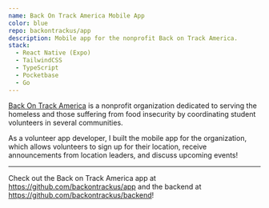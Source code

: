 ```yaml
---
name: Back On Track America Mobile App
color: blue
repo: backontrackus/app
description: Mobile app for the nonprofit Back on Track America.
stack:
  - React Native (Expo)
  - TailwindCSS
  - TypeScript
  - Pocketbase
  - Go
---
```


[Back On Track America](https://backontrackus.org) is a nonprofit organization dedicated to serving the homeless and those suffering from food insecurity by coordinating student volunteers in several communities.

As a volunteer app developer, I built the mobile app for the organization, which allows volunteers to sign up for their location, receive announcements from location leaders, and discuss upcoming events!

---

Check out the Back on Track America app at https://github.com/backontrackus/app and the backend at https://github.com/backontrackus/backend!
